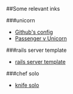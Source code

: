 ##Some relevant inks

###unicorn
- [Github's config](https://github.com/blog/517-unicorn)
- [Passenger v Unicorn](https://blog.engineyard.com/2012/passenger-vs-unicorn)

###rails server template
- [rails server template](https://github.com/TalkingQuickly/rails-server-template)

###chef solo
- [knife solo](https://github.com/matschaffer/knife-solo)